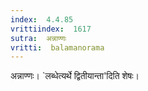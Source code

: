 ```yaml
---
index:  4.4.85
vrittiindex:  1617
sutra:  अन्नाण्णः
vritti:  balamanorama 
---
```


अन्नाण्णः। `लब्धेत्यर्थे द्वितीयान्ता'दिति शेषः। 

